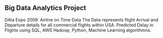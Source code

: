 ## Big Data Analytics Project
DAta Expo 2009: Airline on Time Data
The Data represents flight Arrival and Departure details for all commercial flights within USA.
Predicted Delay in Flights using SQL, AWS Hadoop, Python, Machine Learning algorithmns.
